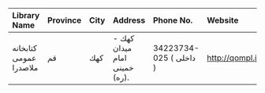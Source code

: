 | Library Name           | Province   | City   | Address                                                                | Phone No.               | Website         |
|:-----------------------|:-----------|:-------|:-----------------------------------------------------------------------|:------------------------|:----------------|
| كتابخانه عمومی ملاصدرا | قم         | كهك    | كهك - ميدان امام خمينى (ره).                                           | 34223734-025 ( داخلی  ) | http://qompl.ir |